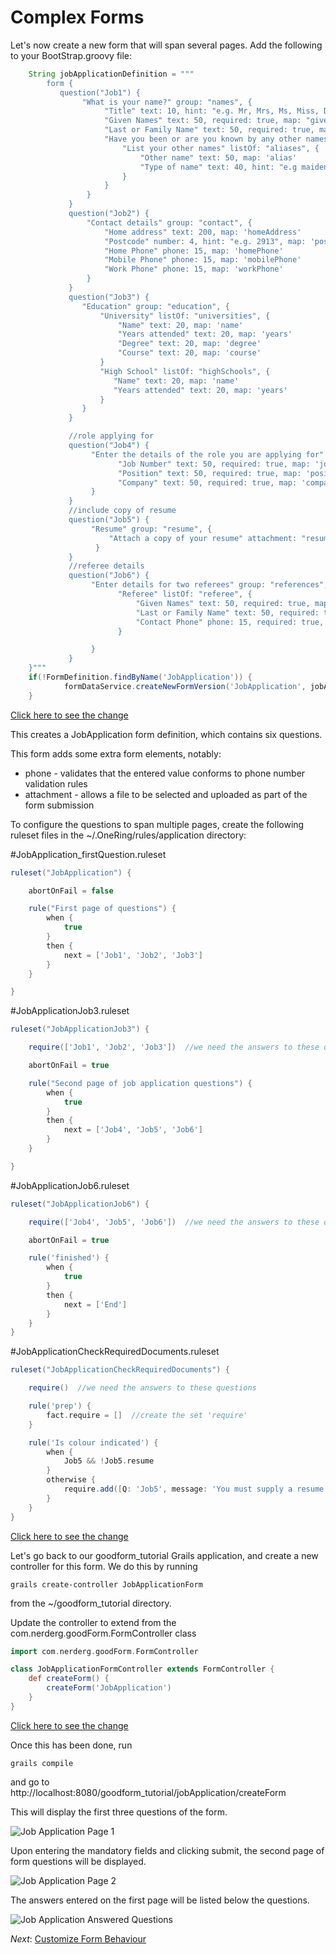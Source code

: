 Complex Forms
===

Let's now create a new form that will span several pages.  Add the following to your BootStrap.groovy file:

```groovy
    String jobApplicationDefinition = """
        form {
           question("Job1") {
                "What is your name?" group: "names", {
                     "Title" text: 10, hint: "e.g. Mr, Mrs, Ms, Miss, Dr", suggest: "title", map: "Title"
                     "Given Names" text: 50, required: true, map: "givenNames"
                     "Last or Family Name" text: 50, required: true, map: "lastName"
                     "Have you been or are you known by any other names?" hint: "e.g. maiden name, previous married name, alias, name at birth", map: "hasAlias", {
                         "List your other names" listOf: "aliases", {
                             "Other name" text: 50, map: 'alias'
                             "Type of name" text: 40, hint: "e.g maiden name", suggest: "nameType", map: 'aliasType'
                         }
                     }
                 }
             }
             question("Job2") {
                 "Contact details" group: "contact", {
                     "Home address" text: 200, map: 'homeAddress'
                     "Postcode" number: 4, hint: "e.g. 2913", map: 'postcode'
                     "Home Phone" phone: 15, map: 'homePhone'
                     "Mobile Phone" phone: 15, map: 'mobilePhone'
                     "Work Phone" phone: 15, map: 'workPhone'
                 }
             }
             question("Job3") {
                "Education" group: "education", {
                    "University" listOf: "universities", {
                        "Name" text: 20, map: 'name'
                        "Years attended" text: 20, map: 'years'
                        "Degree" text: 20, map: 'degree'
                        "Course" text: 20, map: 'course'
                    }
                    "High School" listOf: "highSchools", {
                       "Name" text: 20, map: 'name'
                       "Years attended" text: 20, map: 'years'
                    }
                }
             }

             //role applying for
             question("Job4") {
                  "Enter the details of the role you are applying for" group: "role", {
                        "Job Number" text: 50, required: true, map: 'jobNumber'
                        "Position" text: 50, required: true, map: 'position'
                        "Company" text: 50, required: true, map: 'company'
                  }
             }
             //include copy of resume
             question("Job5") {
                  "Resume" group: "resume", {
                      "Attach a copy of your resume" attachment: "resume_file", map: 'resume'
                   }
             }
             //referee details
             question("Job6") {
                  "Enter details for two referees" group: "references", {
                        "Referee" listOf: "referee", {
                            "Given Names" text: 50, required: true, map: 'givenNames'
                            "Last or Family Name" text: 50, required: true, map: 'lastName'
                            "Contact Phone" phone: 15, required: true, map: 'phone'
                        }

                  }
             }
    }"""
    if(!FormDefinition.findByName('JobApplication')) {
            formDataService.createNewFormVersion('JobApplication', jobApplicationDefinition)
    }

```

[Click here to see the change](https://github.com/rossrowe/GoodForm-Tutorial/compare/tutorial-step4-b...tutorial-step6-a)

This creates a JobApplication form definition, which contains six questions.

This form adds some extra form elements, notably:

* phone - validates that the entered value conforms to phone number validation rules
* attachment - allows a file to be selected and uploaded as part of the form submission

To configure the questions to span multiple pages, create the following ruleset files in the ~/.OneRing/rules/application directory:

#JobApplication_firstQuestion.ruleset

```groovy
ruleset("JobApplication") {

    abortOnFail = false

    rule("First page of questions") {
        when {
            true
        }
        then {
            next = ['Job1', 'Job2', 'Job3']
        }
    }

}
```

#JobApplicationJob3.ruleset

```groovy
ruleset("JobApplicationJob3") {

    require(['Job1', 'Job2', 'Job3'])  //we need the answers to these questions

    abortOnFail = true

	rule("Second page of job application questions") {
        when {
            true
        }
        then {
            next = ['Job4', 'Job5', 'Job6']
        }
    }

}
```

#JobApplicationJob6.ruleset

```groovy
ruleset("JobApplicationJob6") {

    require(['Job4', 'Job5', 'Job6'])  //we need the answers to these questions

    abortOnFail = true

	rule('finished') {
        when {
            true
        }
        then {
            next = ['End']
        }
    }
}
```

#JobApplicationCheckRequiredDocuments.ruleset

```groovy
ruleset("JobApplicationCheckRequiredDocuments") {

    require()  //we need the answers to these questions

    rule('prep') {
        fact.require = []  //create the set 'require'
    }

    rule('Is colour indicated') {
        when {
            Job5 && !Job5.resume
        }
        otherwise {
            require.add([Q: 'Job5', message: 'You must supply a resume'])
        }
    }
}
```

[Click here to see the change](https://github.com/rossrowe/GoodForm-Tutorial/compare/tutorial-step6-a...tutorial-step6-b)

Let's go back to our goodform_tutorial Grails application, and create a new controller for this form.  We do this by running

    grails create-controller JobApplicationForm

from the ~/goodform_tutorial directory.

Update the controller to extend from the com.nerderg.goodForm.FormController class

```groovy
import com.nerderg.goodForm.FormController

class JobApplicationFormController extends FormController {
    def createForm() {
        createForm('JobApplication')
    }
}
```

[Click here to see the change](https://github.com/rossrowe/GoodForm-Tutorial/compare/tutorial-step6-b...tutorial-step6-c)

Once this has been done, run

    grails compile

and go to http://localhost:8080/goodform_tutorial/jobApplication/createForm

This will display the first three questions of the form.

![Job Application Page 1](img/job_application_page_1.png)

Upon entering the mandatory fields and clicking submit, the second page of form questions will be displayed.

![Job Application Page 2](img/job_application_page_2.png)

The answers entered on the first page will be listed below the questions.

![Job Application Answered Questions](img/job_application_answered_questions.png)

_Next_: [Customize Form Behaviour](06-CustomizeFormBehaviour.md)

